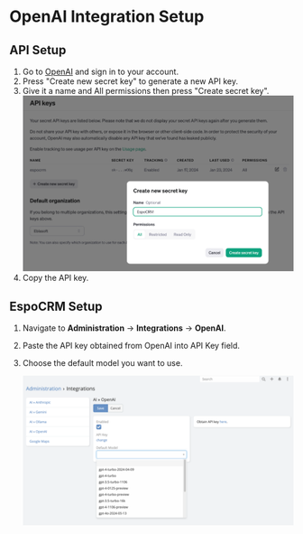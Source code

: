 # OpenAI Integration Setup

## API Setup

1. Go to [OpenAI](https://platform.openai.com/api-keys) and sign in to your account.
2. Press "Create new secret key" to generate a new API key.
3. Give it a name and All permissions then press "Create secret key".
   ![img.png](../../../_static/images/espocrm-extensions/ai/providers/openai/setup-1.png)
4. Copy the API key.

## EspoCRM Setup

1. Navigate to **Administration** -> **Integrations** -> **OpenAI**.
2. Paste the API key obtained from OpenAI into API Key field.
3. Choose the default model you want to use.

   ![img.png](../../../_static/images/espocrm-extensions/ai/providers/openai/setup-0.png)
